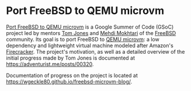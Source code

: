 # Port FreeBSD to QEMU microvm

[Port FreeBSD to QEMU microvm](https://wiki.freebsd.org/SummerOfCode2025Projects/PortFreeBSDToQEMUMicrovm)
is a Google Summer of Code (GSoC) project led by mentors
[Tom Jones](mailto:thj@freebsd.org) and
[Mehdi Mokhtari](mailto:mmokhi@freebsd.org) of the
[FreeBSD](https://www.freebsd.org/) community. Its goal is to port FreeBSD to
[QEMU microvm](https://www.qemu.org/docs/master/system/i386/microvm.html): a
low dependency and lightweight virtual machine modeled after Amazon's
[Firecracker](https://firecracker-microvm.github.io/). The project's
motivation, as well as a detailed overview of the initial progress made by
Tom Jones is documented at <https://adventurist.me/posts/00320>.

Documentation of progress on the project is located at
<https://wgeckle80.github.io/freebsd-microvm-blog/>.
